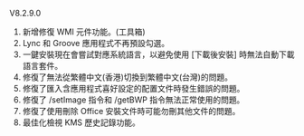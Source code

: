 V8.2.9.0

1. 新增修復 WMI 元件功能。(工具箱)
2. Lync 和 Groove 應用程式不再預設勾選。
3. 一鍵安裝現在會嘗試對應系統語言，以避免使用 [下載後安裝] 時無法自動下載語言套件。
4. 修復了無法從繁體中文(香港)切換到繁體中文(台灣)的問題。
5. 修復了匯入含應用程式喜好設定的配置文件時發生錯誤的問題。
6. 修復了 /setImage 指令和 /getBWP 指令無法正常使用的問題。
7. 修復了使用刪除 Office 安裝文件時可能勿刪其他文件的問題。
8. 最佳化檢視 KMS 歷史記錄功能。
